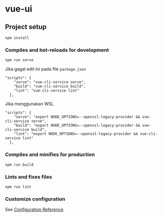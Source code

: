 # vue-ui

## Project setup

```
npm install
```

### Compiles and hot-reloads for development

```
npm run serve
```

Jika gagal edit ini pada file `package.json`

```
"scripts": {
    "serve": "vue-cli-service serve",
    "build": "vue-cli-service build",
    "lint": "vue-cli-service lint"
  },
```

Jika menggunakan WSL

```
"scripts": {
    "serve": "export NODE_OPTIONS=--openssl-legacy-provider && vue-cli-service serve",
    "build": "export NODE_OPTIONS=--openssl-legacy-provider && vue-cli-service build",
    "lint": "export NODE_OPTIONS=--openssl-legacy-provider && vue-cli-service lint"
  },
```

### Compiles and minifies for production

```
npm run build
```

### Lints and fixes files

```
npm run lint
```

### Customize configuration

See [Configuration Reference](https://cli.vuejs.org/config/).
